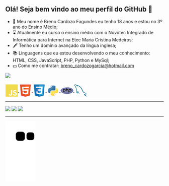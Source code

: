 ## Olá! Seja bem vindo ao meu perfil do GitHub 🧠


- 👻 Meu nome é Breno Cardozo Fagundes eu tenho 18 anos e estou no 3º ano do Ensino Médio;
- ⌛ Atualmente eu curso o ensino médio com o Novotec Integrado de Informática para Internet na Etec Maria Cristina Medeiros;
- 🖋️ Tenho um domínio avançado da língua inglesa;
- 📚 Linguagens que eu estou desenvolvendo o meu conhecimento: HTML, CSS, JavaScript, PHP, Python e MySql;
- 💵 Como me contratar: breno_cardozogarcia@hotmail.com

<div>
  <a href="https://github.com/Breno-Cardozo">
<!--   <img height="160em" src="https://github-readme-stats.vercel.app/api?username=Breno-Cardozo&show_icons=true&theme=tokyonight&include_all_commits=true&count_private=true"/> -->
  <img height="160em" src="https://github-readme-stats.vercel.app/api/top-langs/?username=Breno-Cardozo&layout=compact&langs_count=32&theme=tokyonight"/>
</div>
  
  <div style="display: inline_block"><br>
    <img align="center" hegiht="30" width="40" src="https://raw.githubusercontent.com/devicons/devicon/master/icons/javascript/javascript-plain.svg">
    <img align="center" hegiht="30" width="40" src="https://raw.githubusercontent.com/devicons/devicon/master/icons/html5/html5-original.svg">
    <img align="center" hegiht="30" width="40" src="https://raw.githubusercontent.com/devicons/devicon/master/icons/css3/css3-original.svg">
    <img align="center" hegiht="30" width="40" src="https://raw.githubusercontent.com/devicons/devicon/master/icons/python/python-original.svg">
    <img align="center" hegiht="30" width="40" src="https://raw.githubusercontent.com/devicons/devicon/master/icons/php/php-original.svg">
    <img align="center" hegiht="30" width="40" src="https://raw.githubusercontent.com/devicons/devicon/master/icons/mysql/mysql-original.svg">
    
    
  </div>
  <hr>
  
  <div>
    <a href="https://www.instagram.com/brenocardozof/" target="_blank"><img src="https://img.shields.io/badge/Instagram-E4405F?style=for-the-badge&logo=instagram&logoColor=white"></a>
    <a href="mailto:breno_cardozogarcia@hotmail.com" target="_blank"><img src="https://img.shields.io/badge/Microsoft_Outlook-0078D4?style=for-the-badge&logo=microsoft-outlook&logoColor=white"></a>
    <a href="tel:11995868505" target="_blank"><img src="https://img.shields.io/badge/WhatsApp-25D366?style=for-the-badge&logo=whatsapp&logoColor=white"></a>
  </div>

  <hr>
  
![Snake animation](https://github.com/Breno-Cardozo/Breno-Cardozo/blob/output/github-contribution-grid-snake.svg)

